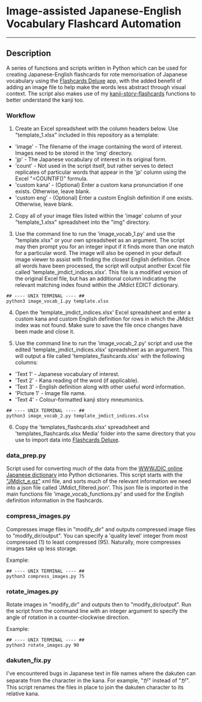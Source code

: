# Image-assisted Japanese-English Vocabulary Flashcard Automation
___
## Description

A series of functions and scripts written in Python which can be used for creating Japanese-English
flashcards for rote memorisation of Japanese vocabulary using the [Flashcards Deluxe](https://orangeorapple.com/Flashcards/) app, with the added benefit of
adding an image file to help make the words less abstract through visual context. The
script also makes use of my [kanji-story-flashcards](https://github.com/njmck/kanji-story-flashcards)
functions to better understand the kanji too.

### Workflow

1. Create an Excel spreadsheet with the column headers below. Use "template_1.xlsx" included in
this repository as a template:
* 'image' - The filename of the image containing the word of interest. Images need to
be stored in the 'img' directory.
* 'jp' - The Japanese vocabulary of interest in its original form.
* 'count' - Not used in the script itself, but rather serves to detect replicates
of particular words that appear in the 'jp' column using the Excel "=COUNTIF()" formula.
* 'custom kana' - (Optional) Enter a custom kana pronunciation if one exists. Otherwise,
leave blank.
* 'custom eng' - (Optional) Enter a custom English definition if one exists. Otherwise,
leave blank.

2. Copy all of your image files listed within the 'image' column of your "template_1.xlsx" spreadsheet
into the "img" directory.


3. Use the command line to run the 'image_vocab_1.py' and use the "template.xlsx" or
your own spreadsheet as an argument. The script may then prompt you for an integer input
if it finds more than one match for a particular word. The image will also be opened in 
your default image viewer to assist with finding the closest English definition. Once all words have been processed, the
script will output another Excel
file called 'template_jmdict_indices.xlsx'. This file is a modified version of the original
Excel file, but has an additional column indicating the relevant matching index found within the JMdict EDICT dictionary.

```
## ---- UNIX TERMINAL ---- ##
python3 image_vocab_1.py template.xlsx
```

4. Open the 'template_jmdict_indices.xlsx' Excel spreadsheet and enter a custom kana and
custom English definition for rows in which the JMdict index was not found. Make sure to
save the file once changes have been made and close it.


5. Use the command line to run the 'image_vocab_2.py' script and use the edited
'template_jmdict_indices.xlsx' spreadsheet as an argument. This will output a file called
'templates_flashcards.xlsx' with the following columns:
* 'Text 1' - Japanese vocabulary of interest.
* 'Text 2' - Kana reading of the word (if applicable).
* 'Text 3' - English definition along with other useful word information.
* 'Picture 1' - Image file name.
* 'Text 4' - Colour-formatted kanji story mneumonics.

```
## ---- UNIX TERMINAL ---- ##
python3 image_vocab_2.py template_jmdict_indices.xlsx
```

6. Copy the 'templates_flashcards.xlsx' spreadsheet and 'templates_flashcards.xlsx Media' folder
into the same directory that you use to import data into [Flashcards Deluxe](https://orangeorapple.com/Flashcards/).

### data_prep.py
Script used for converting much of the data from the
[WWWJDIC online Japanese dictionary](http://www.edrdg.org/wiki/index.php/JMdict-EDICT_Dictionary_Project)
into Python dictionaries. This script starts with the 
["JMdict_e.gz"](http://www.edrdg.org/wiki/index.php/JMdict-EDICT_Dictionary_Project) xml file, and sorts
much of the relevant information we need into a json file called 'JMdict_filtered.json'.
This json file is imported in the main functions file 'image_vocab_functions.py' and used for the
English definition information in the flashcards.

### compress_images.py
Compresses image files in "modify_dir" and outputs compressed image files to
"modify_dir/output". You can specify a 'quality level' integer from most compressed (1)
to least compressed (95). Naturally, more compresses images take up less storage.

Example:
```
## ---- UNIX TERMINAL ---- ##
python3 compress_images.py 75
```

### rotate_images.py
Rotate images in "modify_dir" and outputs then to "modify_dir/output". Run the
script from the command line with an integer argument to specify the angle of
rotation in a counter-clockwise direction.

Example:
```
## ---- UNIX TERMINAL ---- ##
python3 rotate_images.py 90
```

### dakuten_fix.py
I've encountered bugs in Japanese text in file names where the dakuten can separate
from the character in the kana. For example, "が" instead of "が". This script
renames the files in place to join the dakuten character to its relative kana.
